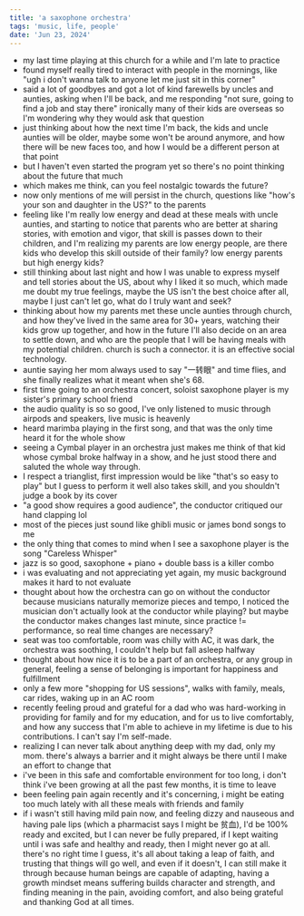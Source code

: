 ```yaml
---
title: 'a saxophone orchestra'
tags: 'music, life, people'
date: 'Jun 23, 2024'
---
```


- my last time playing at this church for a while and I'm late to practice
- found myself really tired to interact with people in the mornings, like "ugh i don't wanna talk to anyone let me just sit in this corner"
- said a lot of goodbyes and got a lot of kind farewells by uncles and aunties, asking when I'll be back, and me responding "not sure, going to find a job and stay there" ironically many of their kids are overseas so I'm wondering why they would ask that question
- just thinking about how the next time I'm back, the kids and uncle aunties will be older, maybe some won't be around anymore, and how there will be new faces too, and how I would be a different person at that point
- but I haven't even started the program yet so there's no point thinking about the future that much
- which makes me think, can you feel nostalgic towards the future?
- now only mentions of me will persist in the church, questions like "how's your son and daughter in the US?" to the parents
- feeling like I'm really low energy and dead at these meals with uncle aunties, and starting to notice that parents who are better at sharing stories, with emotion and vigor, that skill is passes down to their children, and I'm realizing my parents are low energy people, are there kids who develop this skill outside of their family? low energy parents but high energy kids?
- still thinking about last night and how I was unable to express myself and tell stories about the US, about why I liked it so much, which made me doubt my true feelings, maybe the US isn't the best choice after all, maybe I just can't let go, what do I truly want and seek?
- thinking about how my parents met these uncle aunties through church, and how they've lived in the same area for 30+ years, watching their kids grow up together, and how in the future I'll also decide on an area to settle down, and who are the people that I will be having meals with my potential children. church is such a connector. it is an effective social technology.
- auntie saying her mom always used to say "一转眼" and time flies, and she finally realizes what it meant when she's 68.
- first time going to an orchestra concert, soloist saxophone player is my sister's primary school friend
- the audio quality is so so good, I've only listened to music through airpods and speakers, live music is heavenly
- heard marimba playing in the first song, and that was the only time heard it for the whole show
- seeing a Cymbal player in an orchestra just makes me think of that kid whose cymbal broke halfway in a show, and he just stood there and saluted the whole way through.
- I respect a trianglist, first impression would be like "that's so easy to play" but I guess to perform it well also takes skill, and you shouldn't judge a book by its cover
- "a good show requires a good audience", the conductor critiqued our hand clapping lol
- most of the pieces just sound like ghibli music or james bond songs to me
- the only thing that comes to mind when I see a saxophone player is the song "Careless Whisper"
- jazz is so good, saxophone + piano + double bass is a killer combo
- i was evaluating and not appreciating yet again, my music background makes it hard to not evaluate
- thought about how the orchestra can go on without the conductor because musicians naturally memorize pieces and tempo, I noticed the musician don't actually look at the conductor while playing? but maybe the conductor makes changes last minute, since practice != performance, so real time changes are necessary?
- seat was too comfortable, room was chilly with AC, it was dark, the orchestra was soothing, I couldn't help but fall asleep halfway
- thought about how nice it is to be a part of an orchestra, or any group in general, feeling a sense of belonging is important for happiness and fulfillment
- only a few more "shopping for US sessions", walks with family, meals, car rides, waking up in an AC room
- recently feeling proud and grateful for a dad who was hard-working in providing for family and for my education, and for us to live comfortably, and how any success that I'm able to achieve in my lifetime is due to his contributions. I can't say I'm self-made.
- realizing I can never talk about anything deep with my dad, only my mom. there's always a barrier and it might always be there until I make an effort to change that
- i've been in this safe and comfortable environment for too long, i don't think i've been growing at all the past few months, it is time to leave
- been feeling pain again recently and it's concerning, i might be eating too much lately with all these meals with friends and family
- if i wasn't still having mild pain now, and feeling dizzy and nauseous and having pale lips (which a pharmacist says I might be 贫血), I'd be 100% ready and excited, but I can never be fully prepared, if I kept waiting until i was safe and healthy and ready, then I might never go at all. there's no right time I guess, it's all about taking a leap of faith, and trusting that things will go well, and even if it doesn't, I can still make it through because human beings are capable of adapting, having a growth mindset means suffering builds character and strength, and finding meaning in the pain, avoiding comfort, and also being grateful and thanking God at all times.
